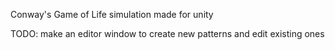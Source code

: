 Conway's Game of Life simulation made for unity

TODO: make an editor window to create new patterns and edit existing ones
